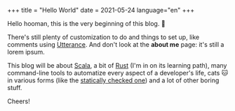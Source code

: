 +++
title = "Hello World"
date = 2021-05-24
language="en"
+++

Hello hooman, this is the very beginning of this blog. :tada:

There's still plenty of customization to do and things to set up, like comments using [Utterance](https://utteranc.es/). And don't look at the **about me** page: it's still a lorem ipsum.

This blog will be about [Scala](https://www.scala-lang.org), a bit of [Rust](https://www.rust-lang.org/) (I'm in on its learning path), many command-line tools to automatize every aspect of a developer's life, cats :cat: in various forms (like the [statically checked one](https://typelevel.org/cats/)) and a lot of other boring stuff. 

Cheers!